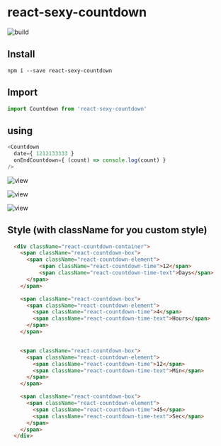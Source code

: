 # react-sexy-countdown

![build](https://api.travis-ci.org/thisJJ/react-sexy-countdown.svg?branch=master "Build")

## Install
```
npm i --save react-sexy-countdown

```


## Import
```javascript
import Countdown from 'react-sexy-countdown'

```

## using
```javascript
<Countdown
  date={ 1212133333 }
  onEndCountdown={ (count) => console.log(count) }
/>
```

![view](https://thisjj.github.io/react-sexy-countdown/static/1.png "View 1")

![view](https://thisjj.github.io/react-sexy-countdown/static/2.png "View 2")

![view](https://thisjj.github.io/react-sexy-countdown/static/3.png "View 3")

## Style (with className for you custom style)
```html
  <div className="react-countdown-container">
    <span className="react-countdown-box">
      <span className="react-countdown-element">
          <span className="react-countdown-time">12</span>
          <span className="react-countdown-time-text">Days</span>
      </span>
    </span>

    <span className="react-countdown-box">
      <span className="react-countdown-element">
        <span className="react-countdown-time">4</span>
        <span className="react-countdown-time-text">Hours</span>
      </span>
    </span>


    <span className="react-countdown-box">
      <span className="react-countdown-element">
        <span className="react-countdown-time">12</span>
        <span className="react-countdown-time-text">Min</span>
      </span>
    </span>

    <span className="react-countdown-box">
      <span className="react-countdown-element">
        <span className="react-countdown-time">45</span>
        <span className="react-countdown-time-text">Sec</span>
      </span>
    </span>
  </div>
```